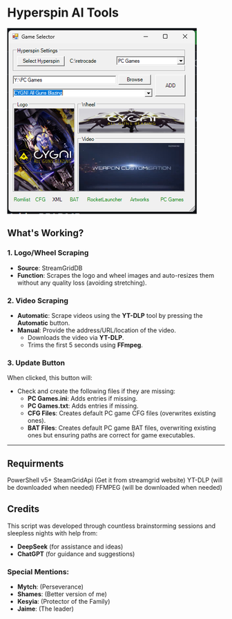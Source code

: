 # Hyperspin AI Tools

![Alt text](https://github.com/kuyajnonymous/hyperspinaiotools/raw/main/SS.png)

## What's Working?

### 1. **Logo/Wheel Scraping**
- **Source**: StreamGridDB
- **Function**: Scrapes the logo and wheel images and auto-resizes them without any quality loss (avoiding stretching).

### 2. **Video Scraping**
- **Automatic**: Scrape videos using the **YT-DLP** tool by pressing the **Automatic** button.
- **Manual**: Provide the address/URL/location of the video.
  - Downloads the video via **YT-DLP**.
  - Trims the first 5 seconds using **FFmpeg**.

### 3. **Update Button**
When clicked, this button will:
- Check and create the following files if they are missing:
  - **PC Games.ini**: Adds entries if missing.
  - **PC Games.txt**: Adds entries if missing.
  - **CFG Files**: Creates default PC game CFG files (overwrites existing ones).
  - **BAT Files**: Creates default PC game BAT files, overwriting existing ones but ensuring paths are correct for game executables.

---

## Requirments
PowerShell v5+ 
SteamGridApi (Get it from streamgrid website)
YT-DLP (will be downloaded when needed)
FFMPEG (will be downloaded when needed)

## Credits

This script was developed through countless brainstorming sessions and sleepless nights with help from:

- **DeepSeek** (for assistance and ideas)
- **ChatGPT** (for guidance and suggestions)

### Special Mentions:
- **Mytch**: (Perseverance)
- **Shames**: (Better version of me)
- **Kesyia**: (Protector of the Family)
- **Jaime**: (The leader)
